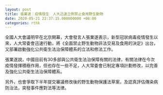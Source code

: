 ```yaml
---
layout: post
title: 張業遂：疫情發生　人大迅速立例禁止食用野生動物
date: 2020-05-21 22:37:15.000000000 +08:00
categories: rthk
---
```


全國人大會議明早在北京開幕，大會發言人張業遂表示，新型冠狀病毒疫情發生以來，人大常委會迅速行動，將《全面禁止野生動物非法交易及食用的決定》出台，又部署啟動強化公共衛生法治保障體系的立法和修法工作。

張業遂說，中國目前有30多部與公共衛生法治保障有關的法律，有關法律在今次疫情發揮積極作用，但也存在一些不足，人大常委會已制定專項計劃修改，以完善及強化公共衛生法治保障體系。

另外，也會爭取下半年提交審議修改後的野生動物保護法草案，及認真評估傳染病防治法，突發事件應對法等法律。
